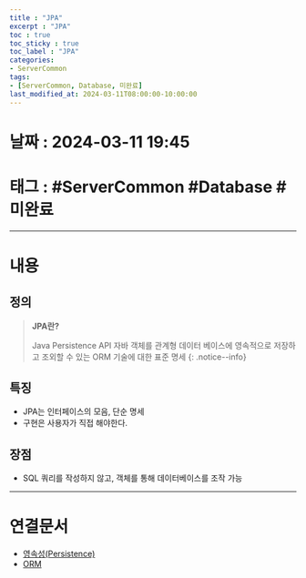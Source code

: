 ```yaml
---
title : "JPA"
excerpt : "JPA"
toc : true
toc_sticky : true
toc_label : "JPA"
categories:
- ServerCommon
tags:
- [ServerCommon, Database, 미완료]
last_modified_at: 2024-03-11T08:00:00-10:00:00
---
```


# 날짜 : 2024-03-11 19:45

# 태그 : #ServerCommon #Database #미완료 
---

# 내용

## 정의
> **JPA란?**
>
> Java Persistence API
> 자바 객체를 관계형 데이터 베이스에 영속적으로 저장하고 조외할 수 있는 ORM 기술에 대한 표준 명세
{: .notice--info}

## 특징
- JPA는 인터페이스의 모음, 단순 명세
- 구현은 사용자가 직접 해야한다.

## 장점
- SQL 쿼리를 작성하지 않고, 객체를 통해 데이터베이스를 조작 가능

---

# 연결문서
- [영속성(Persistence)](../../servercommon/servercommon-영속성(Persistence))
- [ORM](../../servercommon/servercommon-ORM)
